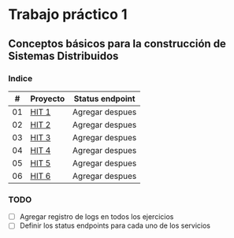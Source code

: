 # Trabajo práctico 1

## Conceptos básicos para la construcción de Sistemas Distribuidos

### Indice

|  #  | Proyecto                                                             | Status endpoint |
| :-: | -------------------------------------------------------------------- | --------------- |
| 01  | [HIT 1](https://github.com/Fedesin/Sdypp-2024/tree/main/TP1/ej1)<br> | Agregar despues |
| 02  | [HIT 2](https://github.com/Fedesin/Sdypp-2024/tree/main/TP1/ej2)<br> | Agregar despues |
| 03  | [HIT 3](https://github.com/Fedesin/Sdypp-2024/tree/main/TP1/ej3)<br> | Agregar despues |
| 04  | [HIT 4](https://github.com/Fedesin/Sdypp-2024/tree/main/TP1/ej4)<br> | Agregar despues |
| 05  | [HIT 5](https://github.com/Fedesin/Sdypp-2024/tree/main/TP1/ej5)<br> | Agregar despues |
| 06  | [HIT 6](https://github.com/Fedesin/Sdypp-2024/tree/main/TP1/ej6)<br> | Agregar despues |

### TODO

- [ ] Agregar registro de logs en todos los ejercicios
- [ ] Definir los status endpoints para cada uno de los servicios
